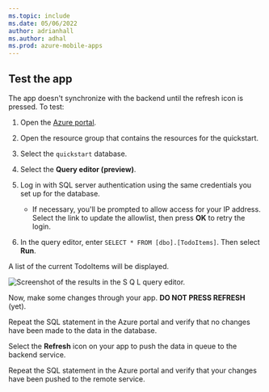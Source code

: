 ```yaml
---
ms.topic: include
ms.date: 05/06/2022
author: adrianhall
ms.author: adhal
ms.prod: azure-mobile-apps
---
```


## Test the app

The app doesn't synchronize with the backend until the refresh icon is pressed.  To test:

1. Open the [Azure portal](https://portal.azure.com).
2. Open the resource group that contains the resources for the quickstart.
3. Select the `quickstart` database.
4. Select the **Query editor (preview)**.
5. Log in with SQL server authentication using the same credentials you set up for the database.

   * If necessary, you'll be prompted to allow access for your IP address.  Select the link to update the allowlist, then press **OK** to retry the login.

6. In the query editor, enter `SELECT * FROM [dbo].[TodoItems]`.  Then select **Run**.

A list of the current TodoItems will be displayed.

![Screenshot of the results in the S Q L query editor.](~/mobile-apps/azure-mobile-apps/media/quickstart/common/query-results.png)

Now, make some changes through your app.  **DO NOT PRESS REFRESH** (yet).  

Repeat the SQL statement in the Azure portal and verify that no changes have been made to the data in the database.

Select the **Refresh** icon on your app to push the data in queue to the backend service.

Repeat the SQL statement in the Azure portal and verify that your changes have been pushed to the remote service.

